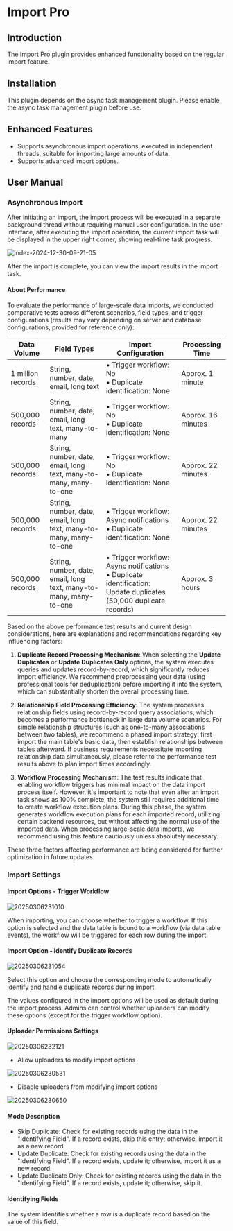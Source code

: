 # Import Pro

<PluginInfo commercial="true" name="action-import-pro"></PluginInfo>

## Introduction

The Import Pro plugin provides enhanced functionality based on the regular import feature.

## Installation

This plugin depends on the async task management plugin. Please enable the async task management plugin before use.

## Enhanced Features

- Supports asynchronous import operations, executed in independent threads, suitable for importing large amounts of data.
- Supports advanced import options.

## User Manual

### Asynchronous Import

After initiating an import, the import process will be executed in a separate background thread without requiring manual user configuration. In the user interface, after executing the import operation, the current import task will be displayed in the upper right corner, showing real-time task progress.

![index-2024-12-30-09-21-05](https://static-docs.nocobase.com/index-2024-12-30-09-21-05.png)

After the import is complete, you can view the import results in the import task.

#### About Performance

To evaluate the performance of large-scale data imports, we conducted comparative tests across different scenarios, field types, and trigger configurations (results may vary depending on server and database configurations, provided for reference only):

| Data Volume | Field Types | Import Configuration | Processing Time |
|------|---------|---------|---------|
| 1 million records | String, number, date, email, long text | • Trigger workflow: No<br>• Duplicate identification: None | Approx. 1 minute |
| 500,000 records | String, number, date, email, long text, many-to-many | • Trigger workflow: No<br>• Duplicate identification: None | Approx. 16 minutes |
| 500,000 records | String, number, date, email, long text, many-to-many, many-to-one | • Trigger workflow: No<br>• Duplicate identification: None | Approx. 22 minutes |
| 500,000 records | String, number, date, email, long text, many-to-many, many-to-one | • Trigger workflow: Async notifications<br>• Duplicate identification: None | Approx. 22 minutes |
| 500,000 records | String, number, date, email, long text, many-to-many, many-to-one | • Trigger workflow: Async notifications<br>• Duplicate identification: Update duplicates (50,000 duplicate records) | Approx. 3 hours |

Based on the above performance test results and current design considerations, here are explanations and recommendations regarding key influencing factors:

1. **Duplicate Record Processing Mechanism**: When selecting the **Update Duplicates** or **Update Duplicates Only** options, the system executes queries and updates record-by-record, which significantly reduces import efficiency. We recommend preprocessing your data (using professional tools for deduplication) before importing it into the system, which can substantially shorten the overall processing time.

2. **Relationship Field Processing Efficiency**: The system processes relationship fields using record-by-record query associations, which becomes a performance bottleneck in large data volume scenarios. For simple relationship structures (such as one-to-many associations between two tables), we recommend a phased import strategy: first import the main table's basic data, then establish relationships between tables afterward. If business requirements necessitate importing relationship data simultaneously, please refer to the performance test results above to plan import times accordingly.

3. **Workflow Processing Mechanism**: The test results indicate that enabling workflow triggers has minimal impact on the data import process itself. However, it's important to note that even after an import task shows as 100% complete, the system still requires additional time to create workflow execution plans. During this phase, the system generates workflow execution plans for each imported record, utilizing certain backend resources, but without affecting the normal use of the imported data. When processing large-scale data imports, we recommend using this feature cautiously unless absolutely necessary.

These three factors affecting performance are being considered for further optimization in future updates.

### Import Settings

#### Import Options - Trigger Workflow

![20250306231010](https://static-docs.nocobase.com/20250306231010.png)

When importing, you can choose whether to trigger a workflow. If this option is selected and the data table is bound to a workflow (via data table events), the workflow will be triggered for each row during the import.

#### Import Option - Identify Duplicate Records

![20250306231054](https://static-docs.nocobase.com/20250306231054.png)

Select this option and choose the corresponding mode to automatically identify and handle duplicate records during import.

The values configured in the import options will be used as default during the import process. Admins can control whether uploaders can modify these options (except for the trigger workflow option).

#### Uploader Permissions Settings

![20250306232121](https://static-docs.nocobase.com/20250306232121.png)

- Allow uploaders to modify import options

![20250306230531](https://static-docs.nocobase.com/20250306230531.png)

- Disable uploaders from modifying import options

![20250306230650](https://static-docs.nocobase.com/20250306230650.png)

#### Mode Description

- Skip Duplicate: Check for existing records using the data in the "Identifying Field". If a record exists, skip this entry; otherwise, import it as a new record.
- Update Duplicate: Check for existing records using the data in the "Identifying Field". If a record exists, update it; otherwise, import it as a new record.
- Update Duplicate Only: Check for existing records using the data in the "Identifying Field". If a record exists, update it; otherwise, skip it.

#### Identifying Fields

The system identifies whether a row is a duplicate record based on the value of this field.
